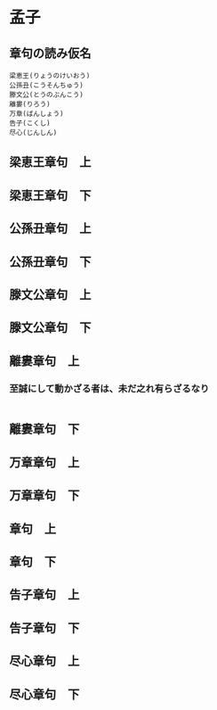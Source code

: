 # 孟子

## 章句の読み仮名
```
梁恵王(りょうのけいおう)
公孫丑(こうそんちゅう)
滕文公(とうのぶんこう)
離婁(りろう)
万章(ばんしょう)
告子(こくし)
尽心(じんしん)
```

## 梁恵王章句　上
## 梁恵王章句　下

## 公孫丑章句　上
## 公孫丑章句　下

## 滕文公章句　上
## 滕文公章句　下

## 離婁章句　上

### 至誠にして動かざる者は、未だ之れ有らざるなり
```

```

## 離婁章句　下

## 万章章句　上
## 万章章句　下


## 章句　上
## 章句　下

## 告子章句　上
## 告子章句　下


## 尽心章句　上
## 尽心章句　下





